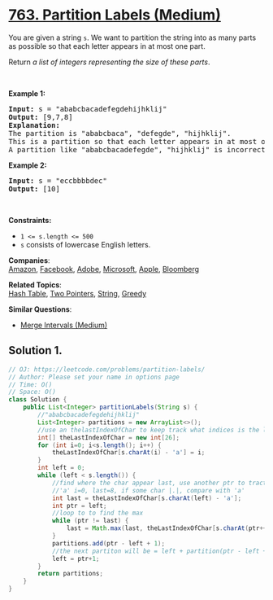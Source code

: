 # [763. Partition Labels (Medium)](https://leetcode.com/problems/partition-labels/)

<p>You are given a string <code>s</code>. We want to partition the string into as many parts as possible so that each letter appears in at most one part.</p>

<p>Return <em>a list of integers representing the size of these parts</em>.</p>

<p>&nbsp;</p>
<p><strong>Example 1:</strong></p>

<pre><strong>Input:</strong> s = "ababcbacadefegdehijhklij"
<strong>Output:</strong> [9,7,8]
<strong>Explanation:</strong>
The partition is "ababcbaca", "defegde", "hijhklij".
This is a partition so that each letter appears in at most one part.
A partition like "ababcbacadefegde", "hijhklij" is incorrect, because it splits s into less parts.
</pre>

<p><strong>Example 2:</strong></p>

<pre><strong>Input:</strong> s = "eccbbbbdec"
<strong>Output:</strong> [10]
</pre>

<p>&nbsp;</p>
<p><strong>Constraints:</strong></p>

<ul>
	<li><code>1 &lt;= s.length &lt;= 500</code></li>
	<li><code>s</code> consists of lowercase English letters.</li>
</ul>

**Companies**:  
[Amazon](https://leetcode.com/company/amazon), [Facebook](https://leetcode.com/company/facebook), [Adobe](https://leetcode.com/company/adobe), [Microsoft](https://leetcode.com/company/microsoft), [Apple](https://leetcode.com/company/apple), [Bloomberg](https://leetcode.com/company/bloomberg)

**Related Topics**:  
[Hash Table](https://leetcode.com/tag/hash-table/), [Two Pointers](https://leetcode.com/tag/two-pointers/), [String](https://leetcode.com/tag/string/), [Greedy](https://leetcode.com/tag/greedy/)

**Similar Questions**:

- [Merge Intervals (Medium)](https://leetcode.com/problems/merge-intervals/)

## Solution 1.

```java
// OJ: https://leetcode.com/problems/partition-labels/
// Author: Please set your name in options page
// Time: O()
// Space: O()
class Solution {
    public List<Integer> partitionLabels(String s) {
        //"ababcbacadefegdehijhklij"
        List<Integer> partitions = new ArrayList<>();
        //use an thelastIndexOfChar to keep track what indices is the last char
        int[] theLastIndexOfChar = new int[26];
        for (int i=0; i<s.length(); i++) {
            theLastIndexOfChar[s.charAt(i) - 'a'] = i;
        }
        int left = 0;
        while (left < s.length()) {
            //find where the char appear last, use another ptr to tract from i->last
            //'a' i=0, last=8, if some char |.|, compare with 'a'
            int last = theLastIndexOfChar[s.charAt(left) - 'a'];
            int ptr = left;
            //loop to to find the max
            while (ptr != last) {
                last = Math.max(last, theLastIndexOfChar[s.charAt(ptr++)-'a']);
            }
            partitions.add(ptr - left + 1);
            //the next partiton will be = left + partition(ptr - left + 1) = ptr+1
            left = ptr+1;
        }
        return partitions;
    }
}

```
